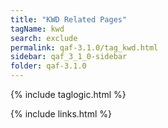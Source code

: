 ```yaml
---
title: "KWD Related Pages"
tagName: kwd
search: exclude
permalink: qaf-3.1.0/tag_kwd.html
sidebar: qaf_3_1_0-sidebar
folder: qaf-3.1.0
---
```

{% include taglogic.html %}

{% include links.html %}
